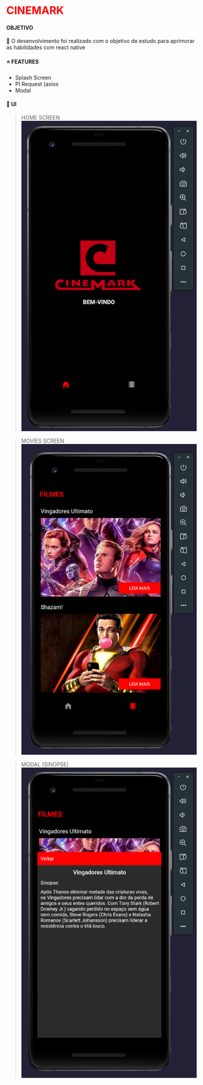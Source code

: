 
<h1 style="color:red">CINEMARK</h1>

<h4>OBJETIVO</h4>
📌 O desenvolvimento foi realizado com o objetivo de estudo para aprimorar as habilidades com react native

<h4>⭐ FEATURES</h4>

<ul>
  <li>Splash Screen</li>
  <li>PI Request (axios</li>
  <li>Modal</li>
</ul>

<h4>📱 UI</h4>

> HOME SCREEN
> <br>
![alt text](image-1.png)

> MOVIES SCREEN
> <br>
![alt text](image.png)

> MODAL (SINOPSE)
> <br>
![alt text](image-2.png)
